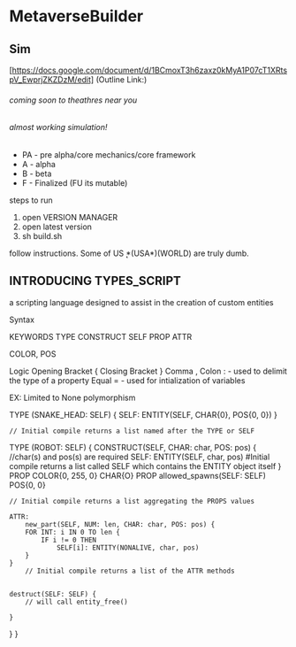 # MetaverseBuilder
## Sim

[https://docs.google.com/document/d/1BCmoxT3h6zaxz0kMyA1P07cT1XRtspV_EwprjZKZDzM/edit] (Outline Link:)


###### coming soon to theathres near you 
###### almost working simulation!


* PA - pre alpha/core mechanics/core framework 
* A - alpha
* B - beta 
* F - Finalized (FU its mutable)

steps to run 
1) open VERSION MANAGER
2) open latest version
3) sh build.sh

follow instructions. Some of US ̨*(USA*)(WORLD) are truly dumb.


## INTRODUCING TYPES_SCRIPT
  a scripting language designed to assist in the creation of custom entities


Syntax

KEYWORDS
TYPE
    CONSTRUCT 
    SELF
    PROP
    ATTR

COLOR, POS 

Logic
Opening Bracket {
Closing Bracket }
Comma ,
Colon :
    - used to delimit the type of a property
Equal =
    - used for intialization of variables 

EX:
Limited to None polymorphism

TYPE (SNAKE_HEAD: SELF) {
    SELF: ENTITY(SELF, CHAR{0}, POS{0, 0})
}

	// Initial compile returns a list named after the TYPE or SELF 
TYPE (ROBOT: SELF) {
	CONSTRUCT(SELF, CHAR: char, POS: pos) { //char(s) and pos(s) are required
        SELF: ENTITY(SELF, char, pos) 
    #Initial compile returns a list called SELF which contains the ENTITY object itself 
    }
	PROP
		COLOR{0, 255, 0} 
		CHAR{O}
	PROP
        allowed_spawns(SELF: SELF)
            POS{0, 0}
    
    // Initial compile returns a list aggregating the PROPS values 

	ATTR:
		new_part(SELF, NUM: len, CHAR: char, POS: pos) {
        FOR INT: i IN 0 TO len { 
            IF i != 0 THEN
                SELF[i]: ENTITY(NONALIVE, char, pos) 
        }
    }
        // Initial compile returns a list of the ATTR methods 


	destruct(SELF: SELF) {
        // will call entity_free() 

    }
}
}


